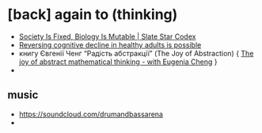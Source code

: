# [back] again to (thinking) 
- [Society Is Fixed, Biology Is Mutable | Slate Star Codex](https://slatestarcodex.com/2014/09/10/society-is-fixed-biology-is-mutable/)
- [Reversing cognitive decline in healthy adults is possible](https://morelucid.substack.com/p/increasing-iq-by-10-points-is-possible)
- книгу Євгенії Ченг “Радість абстракції” (The Joy of Abstraction) { [The joy of abstract mathematical thinking - with Eugenia Cheng](https://www.youtube.com/watch?v=48VqWQ2YbGk) }
- 


## music 
- https://soundcloud.com/drumandbassarena
- 
